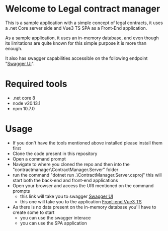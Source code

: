 # Welcome to Legal contract manager

This is a sample application with a simple concept of legal contracts, it uses a .net Core server side and Vue3 TS SPA as a Front-End application.

As a sample application, it uses an in-memory database, and even though its limitations are quite known for this simple purpose it is more than enough.

It also has swagger capabilities accessible on the following endpoint "[Swagger UI](http://localhost:5020/swagger/index.html)".

# Required tools
 - .net core 8
 - node v20.13.1
 - npm 10.7.0

# Usage
 - If you don't have the tools mentioned above installed please install them first 
 - Clone the code present in this repository
 - Open a command prompt
 - Navigate to where you cloned the repo and then into the "contractmanager\ContractManager.Server\" folder
 - run the command "dotnet run .\ContractManager.Server.csproj" this will start both the back-end and front-end applications
 - Open your browser and access the URI mentioned on the command prompts
	 - this link will take you to swagger [Swagger UI](http://localhost:5020/swagger/index.html)
	 - this one will take you to the  application [Front-end Vue3 TS](https://localhost:5173/)
 - As there is no data present on the in-memory database you'll have to create some to start
	 - you can use the swagger interace
	 - you can use the SPA application